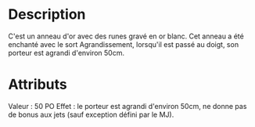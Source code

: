 # Description
C'est un anneau d'or avec des runes gravé en or blanc. Cet anneau a été enchanté avec le sort Agrandissement, lorsqu'il est passé au doigt, son porteur est agrandi d'environ 50cm. 
# Attributs
Valeur : 50 PO
Effet : le porteur est agrandi d'environ 50cm, ne donne pas de bonus aux jets (sauf exception défini par le MJ).
